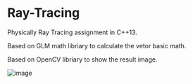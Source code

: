 # Ray-Tracing
Physically  Ray Tracing assignment in C++13.

Based on GLM math libriary to calculate the vetor basic math.

Based on OpenCV libriary to show the result image.

![image](https://user-images.githubusercontent.com/84576589/150648763-1a08008f-3d11-4402-911a-d89499f6128c.png)
